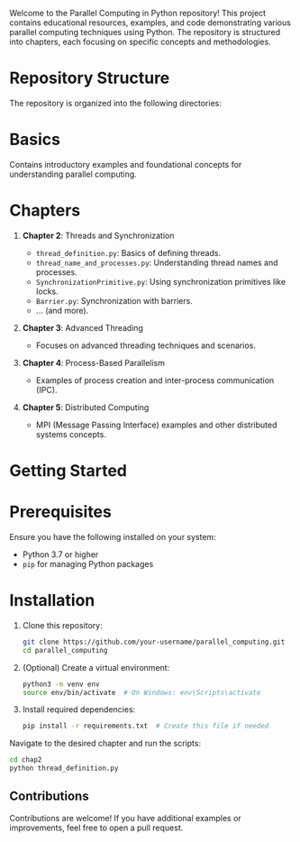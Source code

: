 
Welcome to the Parallel Computing in Python repository! This project contains educational resources, examples, and code demonstrating various parallel computing techniques using Python. The repository is structured into chapters, each focusing on specific concepts and methodologies.

# Repository Structure

The repository is organized into the following directories:

# Basics
Contains introductory examples and foundational concepts for understanding parallel computing.

# Chapters
1. **Chapter 2**: Threads and Synchronization
   - `thread_definition.py`: Basics of defining threads.
   - `thread_name_and_processes.py`: Understanding thread names and processes.
   - `SynchronizationPrimitive.py`: Using synchronization primitives like locks.
   - `Barrier.py`: Synchronization with barriers.
   - ... (and more).

2. **Chapter 3**: Advanced Threading
   - Focuses on advanced threading techniques and scenarios.

3. **Chapter 4**: Process-Based Parallelism
   - Examples of process creation and inter-process communication (IPC).

4. **Chapter 5**: Distributed Computing
   - MPI (Message Passing Interface) examples and other distributed systems concepts.

# Getting Started

 # Prerequisites
Ensure you have the following installed on your system:
- Python 3.7 or higher
- `pip` for managing Python packages

# Installation
1. Clone this repository:
   ```bash
   git clone https://github.com/your-username/parallel_computing.git
   cd parallel_computing
   ```

2. (Optional) Create a virtual environment:
   ```bash
   python3 -m venv env
   source env/bin/activate  # On Windows: env\Scripts\activate
   ```

3. Install required dependencies:
   ```bash
   pip install -r requirements.txt  # Create this file if needed
   ```


Navigate to the desired chapter and run the scripts:
```bash
cd chap2
python thread_definition.py
```

## Contributions
Contributions are welcome! If you have additional examples or improvements, feel free to open a pull request.







